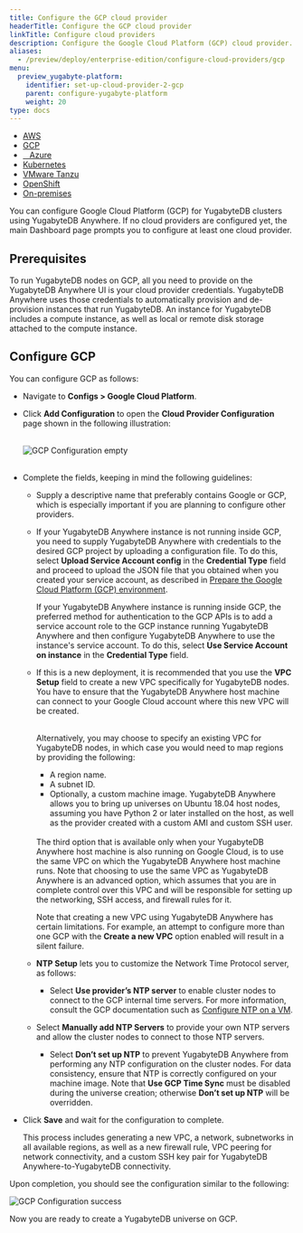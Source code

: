 ```yaml
---
title: Configure the GCP cloud provider
headerTitle: Configure the GCP cloud provider
linkTitle: Configure cloud providers
description: Configure the Google Cloud Platform (GCP) cloud provider.
aliases:
  - /preview/deploy/enterprise-edition/configure-cloud-providers/gcp
menu:
  preview_yugabyte-platform:
    identifier: set-up-cloud-provider-2-gcp
    parent: configure-yugabyte-platform
    weight: 20
type: docs
---
```


<ul class="nav nav-tabs-alt nav-tabs-yb">

  <li>
    <a href="../aws/" class="nav-link">
      <i class="fab fa-aws"></i>
      AWS
    </a>
  </li>

  <li>
    <a href="../gcp/" class="nav-link active">
      <i class="fab fa-google" aria-hidden="true"></i>
      GCP
    </a>
  </li>

  <li>
    <a href="../azure/" class="nav-link">
      <i class="icon-azure" aria-hidden="true"></i>
      &nbsp;&nbsp; Azure
    </a>
  </li>

  <li>
    <a href="../kubernetes/" class="nav-link">
      <i class="fas fa-cubes" aria-hidden="true"></i>
      Kubernetes
    </a>
  </li>

  <li>
    <a href="../vmware-tanzu/" class="nav-link">
      <i class="fas fa-cubes" aria-hidden="true"></i>
      VMware Tanzu
    </a>
  </li>

<li>
    <a href="../openshift/" class="nav-link">
      <i class="fas fa-cubes" aria-hidden="true"></i>OpenShift</a>
  </li>

  <li>
    <a href="../on-premises/" class="nav-link">
      <i class="fas fa-building"></i>
      On-premises
    </a>
  </li>

</ul>

You can configure Google Cloud Platform (GCP) for YugabyteDB clusters using YugabyteDB Anywhere. If no cloud providers are configured yet, the main Dashboard page prompts you to configure at least one cloud provider.

## Prerequisites

To run YugabyteDB nodes on GCP, all you need to provide on the YugabyteDB Anywhere UI is your cloud provider credentials. YugabyteDB Anywhere uses those credentials to automatically provision and de-provision instances that run YugabyteDB. An instance for YugabyteDB includes a compute instance, as well as local or remote disk storage attached to the compute instance.

## Configure GCP

You can configure GCP as follows:

- Navigate to **Configs > Google Cloud Platform**.

- Click **Add Configuration** to open the **Cloud Provider Configuration** page shown in the following illustration:<br><br>

  ![GCP Configuration empty](/images/ee/gcp-setup/gcp-configure-empty.png)<br><br>

- Complete the fields, keeping in mind the following guidelines:
  - Supply a descriptive name that preferably contains Google or GCP, which is especially important if you are planning to configure other providers.

  - If your YugabyteDB Anywhere instance is not running inside GCP, you need to supply YugabyteDB Anywhere with credentials to the desired GCP project by uploading a configuration file. To do this, select **Upload Service Account config** in the **Credential Type** field and proceed to upload the JSON file that you obtained when you created your service account, as described in [Prepare the Google Cloud Platform (GCP) environment](../../../install-yugabyte-platform/prepare-environment/gcp).<br>

    If your YugabyteDB Anywhere instance is running inside GCP, the preferred method for authentication to the GCP APIs is to add a service account role to the GCP instance running YugabyteDB Anywhere and then configure YugabyteDB Anywhere to use the instance's service account. To do this, select **Use Service Account on instance** in the **Credential Type** field.

  - If this is a new deployment, it is recommended that you use the **VPC Setup** field to create a new VPC specifically for YugabyteDB nodes. You have to ensure that the YugabyteDB Anywhere host machine can connect to your Google Cloud account where this new VPC will be created.

    <br>Alternatively, you may choose to specify an existing VPC for YugabyteDB nodes, in which case you would need to map regions by providing the following:

    - A region name.
    - A subnet ID.
    - Optionally, a custom machine image. YugabyteDB Anywhere allows you to bring up universes on Ubuntu 18.04 host nodes, assuming you have Python 2 or later installed on the host, as well as the provider created with a custom AMI and custom SSH user.

    <br>
    The third option that is available only when your YugabyteDB Anywhere host machine is also running on Google Cloud, is to use the same VPC on which the YugabyteDB Anywhere host machine runs. Note that choosing to use the same VPC as YugabyteDB Anywhere is an advanced option, which assumes that you are in complete control over this VPC and will be responsible for setting up the networking, SSH access, and firewall rules for it.<br>

    Note that creating a new VPC using YugabyteDB Anywhere has certain limitations. For example, an attempt to configure more than one GCP with the **Create a new VPC** option enabled will result in a silent failure.
  
  - **NTP Setup** lets you to customize the Network Time Protocol server, as follows:
    - Select **Use provider’s NTP server** to enable cluster nodes to connect to the GCP internal time servers. For more information, consult the GCP documentation such as [Configure NTP on a VM](https://cloud.google.com/compute/docs/instances/configure-ntp).
  - Select **Manually add NTP Servers** to provide your own NTP servers and allow the cluster nodes to connect to those NTP servers.
    - Select **Don’t set up NTP** to prevent YugabyteDB Anywhere from performing any NTP configuration on the cluster nodes. For data consistency, ensure that NTP is correctly configured on your machine image. Note that **Use GCP Time Sync** must be disabled during the universe creation; otherwise **Don’t set up NTP** will be overridden.
  
- Click **Save** and wait for the configuration to complete.

  This process includes generating a new VPC, a network, subnetworks in all available regions, as well as a new firewall rule, VPC peering for network connectivity, and a custom SSH key pair for YugabyteDB Anywhere-to-YugabyteDB connectivity.

Upon completion, you should see the configuration similar to the following:

![GCP Configuration success](/images/ee/gcp-setup/gcp-configure-success.png)

Now you are ready to create a YugabyteDB universe on GCP.
